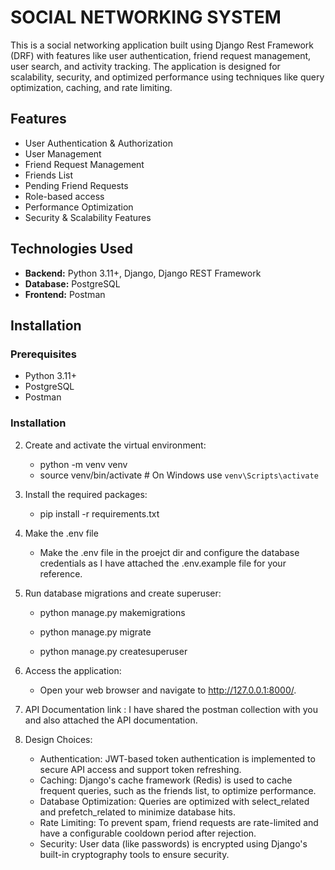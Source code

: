 # SOCIAL NETWORKING SYSTEM

This is a social networking application built using Django Rest Framework (DRF) with features like user authentication, friend request management, user search, and activity tracking. The application is designed for scalability, security, and optimized performance using techniques like query optimization, caching, and rate limiting.

## Features

- User Authentication & Authorization
- User Management
- Friend Request Management
- Friends List
- Pending Friend Requests
- Role-based access
- Performance Optimization
- Security & Scalability Features

## Technologies Used

- **Backend:** Python 3.11+, Django, Django REST Framework
- **Database:** PostgreSQL
- **Frontend:** Postman

## Installation

### Prerequisites

- Python 3.11+
- PostgreSQL
- Postman

### Installation

2. Create and activate the virtual environment:

   - python -m venv venv
   - source venv/bin/activate  # On Windows use `venv\Scripts\activate`


3. Install the required packages:

   - pip install -r requirements.txt

4. Make the .env file

   - Make the .env file in the proejct dir and configure the database credentials as I have attached the .env.example file for your reference.

5. Run database migrations and create superuser:

   - python manage.py makemigrations
   - python manage.py migrate

   - python manage.py createsuperuser

6. Access the application:

   - Open your web browser and navigate to http://127.0.0.1:8000/.

7. API Documentation link : I have shared the postman collection with you and also attached the API documentation.

8. Design Choices:

   - Authentication: JWT-based token authentication is implemented to secure API access and support token refreshing.
   - Caching: Django's cache framework (Redis) is used to cache frequent queries, such as the friends list, to optimize performance.
   - Database Optimization: Queries are optimized with select_related and prefetch_related to minimize database hits.
   - Rate Limiting: To prevent spam, friend requests are rate-limited and have a configurable cooldown period after rejection.
   - Security: User data (like passwords) is encrypted using Django's built-in cryptography tools to ensure security.



